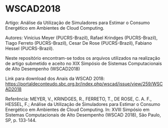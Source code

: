 # WSCAD2018

Artigo: Análise da Utilização de Simuladores para Estimar o Consumo Energético em Ambientes de Cloud Computing.

Autores: Vinícius Meyer (PUCRS-Brazil), Rafael Krindges (PUCRS-Brazil), Tiago Ferreto (PUCRS-Brazil), Cesar De Rose (PUCRS-Brazil), Fabiano Hessel (PUCRS-Brazil).

Neste repositório encontram-se todos os arquivos utilizados na realização de artigo submetido e aceito no XIX Simpósio de Sistemas Computacionais de Alto Desempenho (WSCAD2018)

Link para download dos Anais da WSCAD 2018:
https://portaldeconteudo.sbc.org.br/index.php/wscad/issue/view/259/WSCAD2018

Referência:
MEYER, V., KRINDGES, R., FERRETO, T., DE ROSE, C. A. F., HESSEL, F.; Análise da Utilização de Simuladores para Estimar o Consumo Energético em Ambientes de Cloud Computing. In: XVIII Simpósio em Sistemas Computacionais de Alto Desempenho (WSCAD 2018), São Paulo, SP, p. 133-144.
